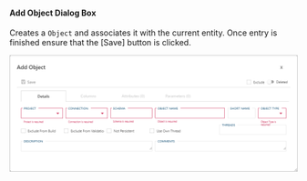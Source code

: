 #### Add Object Dialog Box  

Creates a `Object` and associates it with the current entity.  Once entry is finished ensure that the [Save] button is clicked.

<img 
    src="images/bimlflex-app-dialog-add-object.png" 
    class="border-image" 
    style="border: 1px solid #CCC;" 
    title="Add Object Dialog Box" 
/>
